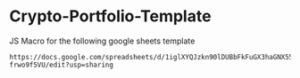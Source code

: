 # Crypto-Portfolio-Template

JS Macro for the following google sheets template
```
https://docs.google.com/spreadsheets/d/1iglXYQJzkn90lDUBbFkFuGX3haGNX55k_-frwo9f5VU/edit?usp=sharing
```
